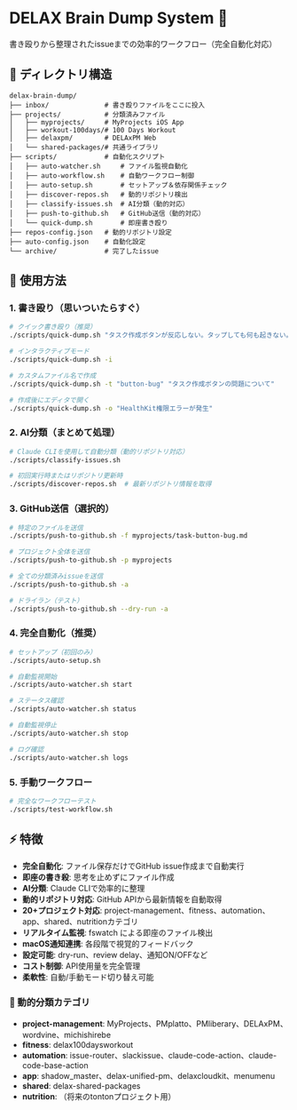 # DELAX Brain Dump System 🧠

書き殴りから整理されたissueまでの効率的ワークフロー（完全自動化対応）

## 📁 ディレクトリ構造

```
delax-brain-dump/
├── inbox/              # 書き殴りファイルをここに投入
├── projects/           # 分類済みファイル
│   ├── myprojects/     # MyProjects iOS App
│   ├── workout-100days/# 100 Days Workout
│   ├── delaxpm/        # DELAxPM Web
│   └── shared-packages/# 共通ライブラリ
├── scripts/            # 自動化スクリプト
│   ├── auto-watcher.sh     # ファイル監視自動化
│   ├── auto-workflow.sh    # 自動ワークフロー制御
│   ├── auto-setup.sh       # セットアップ＆依存関係チェック
│   ├── discover-repos.sh   # 動的リポジトリ検出
│   ├── classify-issues.sh  # AI分類（動的対応）
│   ├── push-to-github.sh   # GitHub送信（動的対応）
│   └── quick-dump.sh       # 即座書き殴り
├── repos-config.json   # 動的リポジトリ設定
├── auto-config.json    # 自動化設定
└── archive/            # 完了したissue
```

## 🚀 使用方法

### 1. 書き殴り（思いついたらすぐ）
```bash
# クイック書き殴り（推奨）
./scripts/quick-dump.sh "タスク作成ボタンが反応しない。タップしても何も起きない。"

# インタラクティブモード
./scripts/quick-dump.sh -i

# カスタムファイル名で作成
./scripts/quick-dump.sh -t "button-bug" "タスク作成ボタンの問題について"

# 作成後にエディタで開く
./scripts/quick-dump.sh -o "HealthKit権限エラーが発生"
```

### 2. AI分類（まとめて処理）
```bash
# Claude CLIを使用して自動分類（動的リポジトリ対応）
./scripts/classify-issues.sh

# 初回実行時またはリポジトリ更新時
./scripts/discover-repos.sh  # 最新リポジトリ情報を取得
```

### 3. GitHub送信（選択的）
```bash
# 特定のファイルを送信
./scripts/push-to-github.sh -f myprojects/task-button-bug.md

# プロジェクト全体を送信
./scripts/push-to-github.sh -p myprojects

# 全ての分類済みissueを送信
./scripts/push-to-github.sh -a

# ドライラン（テスト）
./scripts/push-to-github.sh --dry-run -a
```

### 4. 完全自動化（推奨）
```bash
# セットアップ（初回のみ）
./scripts/auto-setup.sh

# 自動監視開始
./scripts/auto-watcher.sh start

# ステータス確認
./scripts/auto-watcher.sh status

# 自動監視停止
./scripts/auto-watcher.sh stop

# ログ確認
./scripts/auto-watcher.sh logs
```

### 5. 手動ワークフロー
```bash
# 完全なワークフローテスト
./scripts/test-workflow.sh
```

## ⚡ 特徴
- **完全自動化**: ファイル保存だけでGitHub issue作成まで自動実行
- **即座の書き殺**: 思考を止めずにファイル作成
- **AI分類**: Claude CLIで効率的に整理
- **動的リポジトリ対応**: GitHub APIから最新情報を自動取得
- **20+プロジェクト対応**: project-management、fitness、automation、app、shared、nutritionカテゴリ
- **リアルタイム監視**: fswatch による即座のファイル検出
- **macOS通知連携**: 各段階で視覚的フィードバック
- **設定可能**: dry-run、review delay、通知ON/OFFなど
- **コスト制御**: API使用量を完全管理
- **柔軟性**: 自動/手動モード切り替え可能

### 🎯 動的分類カテゴリ
- **project-management**: MyProjects、PMplatto、PMliberary、DELAxPM、wordvine、michishirebe
- **fitness**: delax100daysworkout  
- **automation**: issue-router、slackissue、claude-code-action、claude-code-base-action
- **app**: shadow_master、delax-unified-pm、delaxcloudkit、menumenu
- **shared**: delax-shared-packages
- **nutrition**: （将来のtontonプロジェクト用）